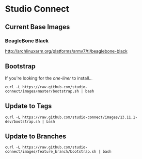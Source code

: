 # Studio Connect

## Current Base Images

### BeagleBone Black

http://archlinuxarm.org/platforms/armv7/ti/beaglebone-black

## Bootstrap

If you're looking for the *one-liner* to install...

```curl -L https://raw.github.com/studio-connect/images/master/bootstrap.sh | bash```

## Update to Tags

```curl -L https://raw.github.com/studio-connect/images/13.11.1-dev/bootstrap.sh | bash```

## Update to Branches

```curl -L https://raw.github.com/studio-connect/images/feature_branch/bootstrap.sh | bash```
